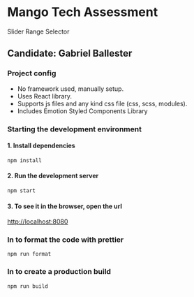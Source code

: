 # Mango Tech Assessment

Slider Range Selector

## Candidate: Gabriel Ballester

### Project config

- No framework used, manually setup.
- Uses React library.
- Supports js files and any kind css file (css, scss, modules).
- Includes Emotion Styled Components Library

### Starting the development environment

#### 1. Install dependencies

`npm install`

#### 2. Run the development server

`npm start`

#### 3. To see it in the browser, open the url

[http://localhost:8080](http://localhost:8080)

### In to format the code with prettier

`npm run format`

### In to create a production build

`npm run build`
